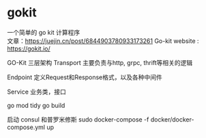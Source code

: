 # gokit
一个简单的 go kit 计算程序  
文章：https://juejin.cn/post/6844903780933173261
Go-kit 
website : https://gokit.io/

GO-Kit 三层架构
Transport
主要负责与http, grpc, thrift等相关的逻辑

Endpoint
定义Request和Response格式，以及各种中间件

Service
业务类，接口

go mod tidy
go build 

启动 consul 和普罗米修斯
sudo docker-compose -f docker/docker-compose.yml up